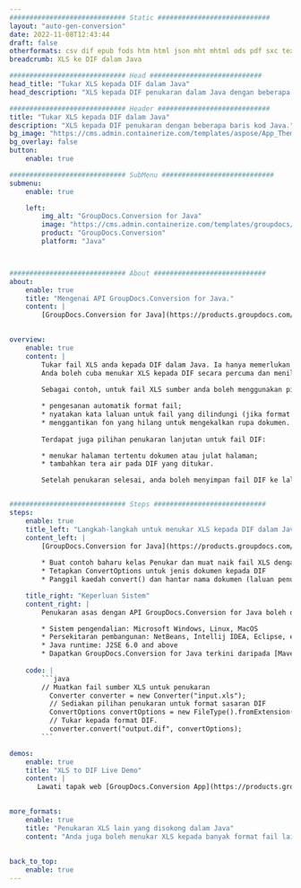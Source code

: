 ```yaml
---
############################# Static ############################
layout: "auto-gen-conversion"
date: 2022-11-08T12:43:44
draft: false
otherformats: csv dif epub fods htm html json mht mhtml ods pdf sxc tex tsv xlam xls xlsb xlsm xlsx xlt xltm xltx xml xps
breadcrumb: XLS ke DIF dalam Java

############################# Head ############################
head_title: "Tukar XLS kepada DIF dalam Java"
head_description: "XLS kepada DIF penukaran dalam Java dengan beberapa baris kod. Tukar lebih 160 format fail menggunakan API penukaran dokumen GroupDocs untuk Java"

############################# Header ############################
title: "Tukar XLS kepada DIF dalam Java"
description: "XLS kepada DIF penukaran dengan beberapa baris kod Java."
bg_image: "https://cms.admin.containerize.com/templates/aspose/App_Themes/V3/images/bg/header1.png"
bg_overlay: false
button:
    enable: true

############################# SubMenu ############################
submenu:
    enable: true

    left:
        img_alt: "GroupDocs.Conversion for Java"
        image: "https://cms.admin.containerize.com/templates/groupdocs/images/product-logos/90x90-noborder/groupdocs-conversion-java.png"
        product: "GroupDocs.Conversion"
        platform: "Java"



############################# About ############################
about:
    enable: true
    title: "Mengenai API GroupDocs.Conversion for Java."
    content: |
        [GroupDocs.Conversion for Java](https://products.groupdocs.com/conversion/java/) ialah API penukaran format fail lanjutan untuk menukar antara imej popular dan format dokumen seperti Microsoft Office, OpenDocument, PDF, HTML, e-mel, CAD. dan banyak lagi dengan hanya beberapa baris kod. API asli secara automatik mengesan format dokumen asal dan menawarkan banyak pilihan untuk menyesuaikan dokumen yang ditukar. Bersama-sama dengan fungsi mengekstrak maklumat daripada dokumen, ia juga menyokong caching hasil penukaran ke cakera tempatan secara lalai. Walau bagaimanapun, sebarang jenis storan cache boleh disokong dengan melaksanakan antara muka yang sesuai - Amazon S3, Dropbox, Google Drive, Windows Azure, Reddis atau mana-mana yang lain.
    

overview:
    enable: true
    content: |
        Tukar fail XLS anda kepada DIF dalam Java. Ia hanya memerlukan beberapa baris kod Java pada mana-mana platform pilihan anda, seperti Windows, Linux, macOS.
        Anda boleh cuba menukar XLS kepada DIF secara percuma dan menilai kualiti hasil penukaran. Bersama-sama dengan skrip penukaran fail mudah, anda boleh mencuba pilihan yang lebih canggih untuk memuatkan fail sumber XLS dan menyimpan output DIF. 
        
        Sebagai contoh, untuk fail XLS sumber anda boleh menggunakan pilihan pemuatan berikut:

        * pengesanan automatik format fail;
        * nyatakan kata laluan untuk fail yang dilindungi (jika format fail menyokongnya);
        * menggantikan fon yang hilang untuk mengekalkan rupa dokumen.
        
        Terdapat juga pilihan penukaran lanjutan untuk fail DIF:

        * menukar halaman tertentu dokumen atau julat halaman;
        * tambahkan tera air pada DIF yang ditukar.

        Setelah penukaran selesai, anda boleh menyimpan fail DIF ke laluan fail setempat anda atau ke mana-mana storan pihak ketiga seperti FTP, Amazon S3, Google Drive, Dropbox dll. Sila ambil perhatian - untuk menukar XLS kepada DIF, anda tidak perlu memasang sebarang perisian tambahan, seperti MS Office, Open Office, Adobe Acrobat Reader dsb.


############################# Steps ############################
steps:
    enable: true
    title_left: "Langkah-langkah untuk menukar XLS kepada DIF dalam Java"
    content_left: |
        [GroupDocs.Conversion for Java](https://products.groupdocs.com/conversion/java/) membenarkan pembangun menukar fail XLS kepada DIF dengan mudah dengan beberapa baris kod.
        
        * Buat contoh baharu kelas Penukar dan muat naik fail XLS dengan laluan penuh
        * Tetapkan ConvertOptions untuk jenis dokumen kepada DIF
        * Panggil kaedah convert() dan hantar nama dokumen (laluan penuh) dan format (DIF) sebagai parameter

    title_right: "Keperluan Sistem"
    content_right: |
        Penukaran asas dengan API GroupDocs.Conversion for Java boleh dilakukan dengan hanya beberapa baris kod. API kami disokong pada semua platform dan sistem pengendalian utama. Sebelum melaksanakan kod di bawah, pastikan anda mempunyai prasyarat berikut dipasang pada sistem anda.

        * Sistem pengendalian: Microsoft Windows, Linux, MacOS
        * Persekitaran pembangunan: NetBeans, Intellij IDEA, Eclipse, etc.
        * Java runtime: J2SE 6.0 and above
        * Dapatkan GroupDocs.Conversion for Java terkini daripada [Maven](https://repository.groupdocs.com/webapp/#/artifacts/browse/tree/General/repo/com/groupdocs/groupdocs-conversion)
         
    code: |
        ```java    
        // Muatkan fail sumber XLS untuk penukaran
          Converter converter = new Converter("input.xls");
          // Sediakan pilihan penukaran untuk format sasaran DIF
          ConvertOptions convertOptions = new FileType().fromExtension("dif").getConvertOptions();
          // Tukar kepada format DIF.
          converter.convert("output.dif", convertOptions);
        ```

demos:
    enable: true
    title: "XLS to DIF Live Demo"
    content: |
       Lawati tapak web [GroupDocs.Conversion App](https://products.groupdocs.app/conversion/family) kami dan cuba XLS kepada DIF penukaran sekarang. Demo percuma mempunyai faedah berikut
          

more_formats:
    enable: true
    title: "Penukaran XLS lain yang disokong dalam Java"
    content: "Anda juga boleh menukar XLS kepada banyak format fail lain. Sila lihat senarai di bawah."
       
       
back_to_top:
    enable: true
---
```

